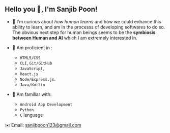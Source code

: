 ## Hello you 👋, I'm Sanjib Poon!

- 👀 I'm curious about _how human learns_ and how we could enhance this ability to learn, and am in the processs of developing softwares to do so.
  The obvious next step for human beings seems to be the **symbiosis between Human and AI** which I am extremely interested in.
- 🌲 Am proficient in :
  - `HTML5/CSS`
  - `CLI`, `Git/GitHub`
  - `JavaScript`,
  - `React.js`
  - `Node/Express.js`.
  - `Java/Kotlin`

- 🌱 Am familiar with:
  - `Android App Development`
  - `Python`
  - `C` language

✉️ Email: sanjibpoon123@gmail.com

<!---
san-poon/san-poon is a ✨ special ✨ repository because its `README.md` (this file) appears on your GitHub profile.
You can click the Preview link to take a look at your changes.
--->
